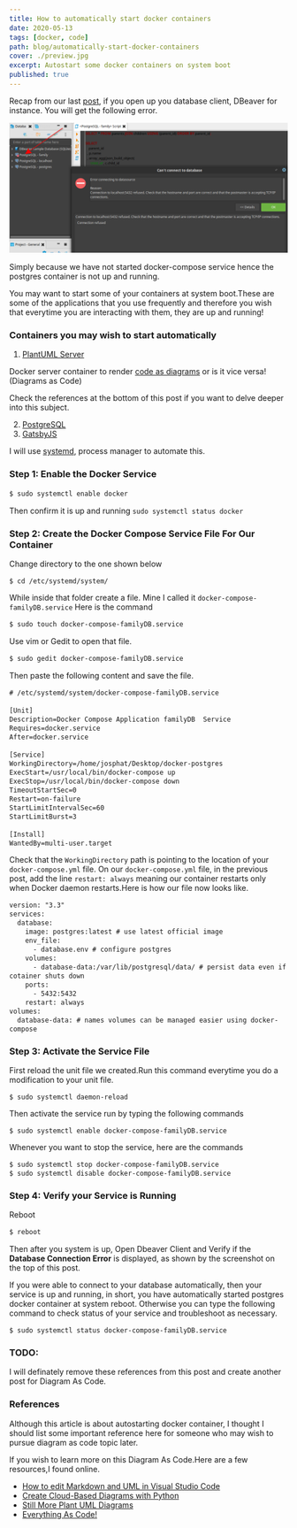 ```yaml
---
title: How to automatically start docker containers
date: 2020-05-13
tags: [docker, code]
path: blog/automatically-start-docker-containers
cover: ./preview.jpg
excerpt: Autostart some docker containers on system boot
published: true
---
```


Recap from our last [post](/blog/docker-postgresql/), if you open up you database client, DBeaver for instance. You will get the following error.

![Database Connection Error](./autostart-img-1.png)

Simply because we have not started docker-compose service hence the postgres container is not up and running.

You may want to start some of your containers at system boot.These are some of the applications that you use frequently and therefore you wish that everytime you are interacting with them, they are up and running!

### Containers you may wish to start automatically

1. [PlantUML Server](https://hub.docker.com/r/plantuml/plantuml-server/)

Docker server container to render [code as diagrams](https://real-world-plantuml.com/) or is it vice versa! (Diagrams as Code)

Check the references at the bottom of this post if you want to delve deeper into this subject.

2. [PostgreSQL](https://hub.docker.com/_/postgres/)
3. [GatsbyJS](https://hub.docker.com/r/gatsbyjs/gatsby/)

I will use [systemd](https://freedesktop/wiki/software/systemd), process manager to automate this.

### Step 1: Enable the Docker Service

```bash
$ sudo systemctl enable docker
```
Then confirm it is up and running `sudo systemctl status docker`

### Step 2: Create the Docker Compose Service File For Our Container
Change directory to the one shown below
```
$ cd /etc/systemd/system/
```
While inside that folder create a file. Mine I called it `docker-compose-familyDB.service`
Here is the command
```bash
$ sudo touch docker-compose-familyDB.service
```
Use vim or Gedit to open that file.
```bash
$ sudo gedit docker-compose-familyDB.service
```
Then paste the following content and save the file.

```
# /etc/systemd/system/docker-compose-familyDB.service

[Unit]
Description=Docker Compose Application familyDB  Service
Requires=docker.service
After=docker.service

[Service]
WorkingDirectory=/home/josphat/Desktop/docker-postgres
ExecStart=/usr/local/bin/docker-compose up
ExecStop=/usr/local/bin/docker-compose down
TimeoutStartSec=0
Restart=on-failure
StartLimitIntervalSec=60
StartLimitBurst=3

[Install]
WantedBy=multi-user.target
```
Check that the `WorkingDirectory` path is pointing to the location of your `docker-compose.yml` file. 
On our `docker-compose.yml` file, in the previous post, add the line `restart: always` meaning our container 
restarts only when Docker daemon restarts.Here is how our file now looks like.

```
version: "3.3"
services:
  database:
    image: postgres:latest # use latest official image
    env_file:
      - database.env # configure postgres
    volumes:
      - database-data:/var/lib/postgresql/data/ # persist data even if cotainer shuts down
    ports:
      - 5432:5432
    restart: always
volumes:
  database-data: # names volumes can be managed easier using docker-compose

```

### Step 3: Activate the Service File
First reload the unit file we created.Run this command everytime you do a modification to your unit file.

```
$ sudo systemctl daemon-reload
```

Then activate the service run by typing the following commands

```
$ sudo systemctl enable docker-compose-familyDB.service
```
Whenever you want to stop the service, here are the commands

```
$ sudo systemctl stop docker-compose-familyDB.service
$ sudo systemctl disable docker-compose-familyDB.service

```
### Step 4: Verify your Service is Running

Reboot
```bash
$ reboot
```
Then after you system is up, Open Dbeaver Client and Verify if the **Database Connection Error** is displayed, as shown by the screenshot on the top of this post.

If you were able to connect to your database automatically, then your service is up and running, in short, you have automatically started postgres docker container at system reboot. Otherwise you can type the following command to check status of your service and troubleshoot as necessary.

```
$ sudo systemctl status docker-compose-familyDB.service
```

### TODO:
I will definately remove these references from this post and create another post for Diagram As Code.

### References
Although this article is about autostarting docker container, I thought I should list some important reference here for someone who may wish to pursue diagram as code topic later.

If you wish to learn more on this Diagram As Code.Here are a few resources,I found online.

- [How to edit Markdown and UML in Visual Studio Code](https://www.freecodecamp.org/news/inserting-uml-in-markdown-using-vscode/)
- [Create Cloud-Based Diagrams with Python](https://diagrams.mingrammer.com/)
- [Still More Plant UML Diagrams](https://ogom.github.io/draw_uml/plantuml/)
- [Everything As Code!](https://hackernoon.com/everything-as-code-explained-0ibg32a3)
